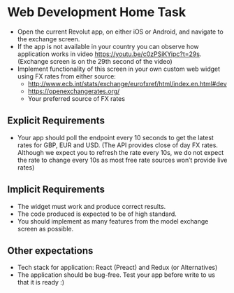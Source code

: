 # Web Development Home Task

* Open the current Revolut app, on either iOS or Android, and navigate to the exchange screen.
* If the app is not available in your country you can observe how application works in video https://youtu.be/c0zPSiKYipc?t=29s. (Exchange screen is on the 29th second of the video)
* Implement functionality of this screen in your own custom web widget using FX rates from either source:
  * http://www.ecb.int/stats/exchange/eurofxref/html/index.en.html#dev
  * https://openexchangerates.org/
  * Your preferred source of FX rates

## Explicit Requirements
* Your app should poll the endpoint every 10 seconds to get the latest rates for GBP, EUR and USD. (The API provides close of day FX rates. Although we expect you to refresh the rate every 10s, we do not expect the rate to change every 10s as most free rate sources won’t provide live rates)

## Implicit Requirements
* The widget must work and produce correct results.
* The code produced is expected to be of high standard.
* You should implement as many features from the model exchange screen as possible.

## Other expectations
* Tech stack for application: React (Preact) and Redux (or Alternatives)
* The application should be bug-free. Test your app before write to us that it is ready :)
